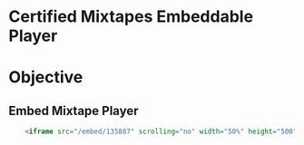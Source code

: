 # Certified Mixtapes Embeddable Player

# Objective

## Embed Mixtape Player

```html
    <iframe src="/embed/135887" scrolling="no" width="50%" height="500" scrollbars="no" frameborder="0"></iframe>
```
